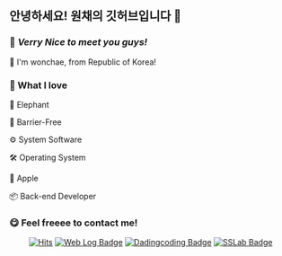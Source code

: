 ## 안녕하세요! 원채의 깃허브입니다 👋

### 👀 *Verry Nice to meet you guys!*

🐘 I'm wonchae, from Republic of Korea!

### 🤍 What I love

🐘 Elephant

🚀 Barrier-Free

⚙ System Software

🛠 Operating System

🍎 Apple

📦 Back-end Developer

### 😋 Feel freeee to contact me!

<div align="center">

[![Hits](https://hits.seeyoufarm.com/api/count/incr/badge.svg?url=https%3A%2F%2Fgithub.com%2Fywonchae1&count_bg=%23A9907E&title_bg=%23675D50&icon=&icon_color=%23E7E7E7&title=Visitors&edge_flat=false)](https://hits.seeyoufarm.com)
[![Web Log Badge](http://img.shields.io/badge/WebLog-black?style=flat&logo=github&link=https://ywonchae1.github.io/)](https://ywonchae1.github.io/)
[![Dadingcoding Badge](http://img.shields.io/badge/DadingCoding-ABC4AA?style=flat&link=https://instagram.com/dadingcoding/)](https://instagram.com/dadingcoding/)
[![SSLab Badge](http://img.shields.io/badge/SystemSoftwareLab-A9907E?style=flat&link=https://sites.google.com/sungshin.ac.kr/ssl/home/)](https://sites.google.com/sungshin.ac.kr/ssl/home/)

</div>

<!--
**ywonchae1/ywonchae1** is a ✨ _special_ ✨ repository because its `README.md` (this file) appears on your GitHub profile.

Here are some ideas to get you started:

- 🔭 I’m currently working on ...
- 🌱 I’m currently learning ...
- 👯 I’m looking to collaborate on ...
- 🤔 I’m looking for help with ...
- 💬 Ask me about ...
- 📫 How to reach me: ...
- 😄 Pronouns: ...
- ⚡ Fun fact: ...
-->
